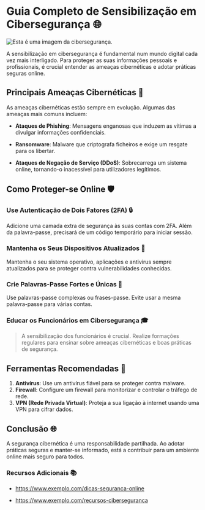 # **Guia Completo de Sensibilização em Cibersegurança** :globe_with_meridians:

![Esta é uma imagem da cibersegurança.](https://www.fccn.pt/media/2021/10/shutterstock_1931787956-1024x617.jpg)

A sensibilização em cibersegurança é fundamental num mundo digital cada vez mais interligado. Para proteger as suas informações pessoais e profissionais, é crucial entender as ameaças cibernéticas e adotar práticas seguras online.

## Principais Ameaças Cibernéticas :bug:

As ameaças cibernéticas estão sempre em evolução. Algumas das ameaças mais comuns incluem:

- **Ataques de Phishing**: Mensagens enganosas que induzem as vítimas a divulgar informações confidenciais.
* **Ransomware**: Malware que criptografa ficheiros e exige um resgate para os libertar.
+ **Ataques de Negação de Serviço (DDoS)**: Sobrecarrega um sistema online, tornando-o inacessível para utilizadores legítimos.

## Como Proteger-se Online :shield:

### **Use Autenticação de Dois Fatores (2FA)** :lock:

Adicione uma camada extra de segurança às suas contas com 2FA. Além da palavra-passe, precisará de um código temporário para iniciar sessão.

### **Mantenha os Seus Dispositivos Atualizados** :iphone:

Mantenha o seu sistema operativo, aplicações e antivírus sempre atualizados para se proteger contra vulnerabilidades conhecidas.

### **Crie Palavras-Passe Fortes e Únicas** :key:

Use palavras-passe complexas ou frases-passe. Evite usar a mesma palavra-passe para várias contas.

### **Educar os Funcionários em Cibersegurança** :mortar_board:

> A sensibilização dos funcionários é crucial. Realize formações regulares para ensinar sobre ameaças cibernéticas e boas práticas de segurança.

## Ferramentas Recomendadas  :wrench:

1. **Antivírus**: Use um antivírus fiável para se proteger contra malware.
1. **Firewall**: Configure um firewall para monitorizar e controlar o tráfego de rede.
1. **VPN (Rede Privada Virtual)**: Proteja a sua ligação à internet usando uma VPN para cifrar dados.

## Conclusão :globe_with_meridians:

A segurança cibernética é uma responsabilidade partilhada. Ao adotar práticas seguras e manter-se informado, está a contribuir para um ambiente online mais seguro para todos.

### Recursos Adicionais :books:

- https://www.exemplo.com/dicas-seguranca-online
+ https://www.exemplo.com/recursos-ciberseguranca
